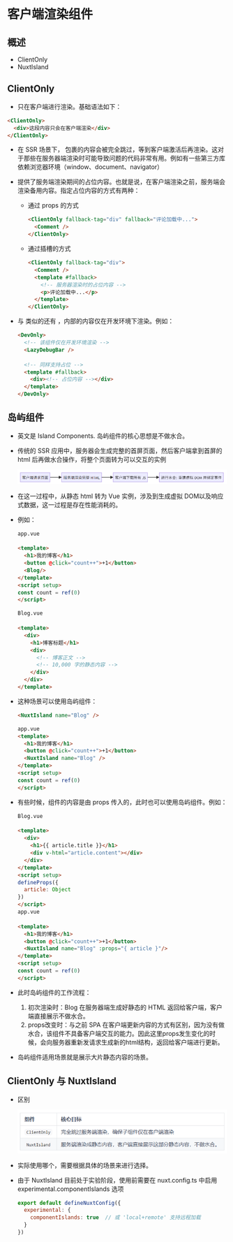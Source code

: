 # 客户端渲染组件

## 概述

+ ClientOnly
+ NuxtIsland

## ClientOnly

+ 只在客户端进行渲染。基础语法如下：

```html
<ClientOnly>
  <div>这段内容只会在客户端渲染</div>
</ClientOnly>
```

+ 在 SSR 场景下，<ClientOnly> 包裹的内容会被完全跳过，等到客户端激活后再渲染。这对于那些在服务器端渲染时可能导致问题的代码非常有用。例如有一些第三方库依赖浏览器环境（window、document、navigator）


+ <ClientOnly> 提供了服务端渲染期间的占位内容。也就是说，在客户端渲染之前，服务端会渲染备用内容。指定占位内容的方式有两种：

  + 通过 props 的方式

    ```html
    <ClientOnly fallback-tag="div" fallback="评论加载中...">
      <Comment />
    </ClientOnly>
    ```

  + 通过插槽的方式

    ```html
    <ClientOnly fallback-tag="div">
      <Comment />
      <template #fallback>
        <!-- 服务器渲染时的占位内容 -->
        <p>评论加载中...</p>
      </template>
    </ClientOnly>
    ```

+ 与 <ClientOnly> 类似的还有 <DevOnly>，内部的内容仅在开发环境下渲染。例如：

  ```html
  <DevOnly>
    <!-- 该组件仅在开发环境渲染 -->
    <LazyDebugBar />

    <!-- 同样支持占位 -->
    <template #fallback>
      <div><!-- 占位内容 --></div>
    </template>
  </DevOnly>
  ```

## 岛屿组件

+ 英文是 Island Components. 岛屿组件的核心思想是不做水合。

+ 传统的 SSR 应用中，服务器会生成完整的首屏页面，然后客户端拿到首屏的 html 后再做水合操作，将整个页面转为可以交互的实例

  ![alt text](<images/传统的 SSR生成过程.png>)

+ 在这一过程中，从静态 html 转为 Vue 实例，涉及到生成虚拟 DOM以及响应式数据，这一过程是存在性能消耗的。

+ 例如：

  ```html
  app.vue

  <template>
    <h1>我的博客</h1>
    <button @click="count++">+1</button>
    <Blog/>
  </template>
  <script setup>
  const count = ref(0)
  </script>
  ```

  ```html
  Blog.vue

  <template>
    <div>
      <h1>博客标题</h1>
      <div>
        <!-- 博客正文 -->
        <!-- 10,000 字的静态内容 -->
      </div>
    </div>
  </template>
  ```

+ 这种场景可以使用岛屿组件：

  ```html
  <NuxtIsland name="Blog" />
  ```

  ```html
  app.vue
  <template>
    <h1>我的博客</h1>
    <button @click="count++">+1</button>
    <NuxtIsland name="Blog" />
  </template>
  <script setup>
  const count = ref(0)
  </script>
  ```

+ 有些时候，组件的内容是由 props 传入的，此时也可以使用岛屿组件。例如：

  ```html
  Blog.vue

  <template>
    <div>
      <h1>{{ article.title }}</h1>
      <div v-html="article.content"></div>
    </div>
  </template>
  <script setup>
  defineProps({
    article: Object
  })
  </script>
  app.vue

  <template>
    <h1>我的博客</h1>
    <button @click="count++">+1</button>
    <NuxtIsland name="Blog" :props="{ article }"/>
  </template>
  <script setup>
  const count = ref(0)
  </script>
  ```

+ 此时岛屿组件的工作流程：

  1. 初次渲染时：Blog 在服务器端生成好静态的 HTML 返回给客户端，客户端直接展示不做水合。
  2. props改变时：与之前 SPA 在客户端更新内容的方式有区别，因为没有做水合，该组件不具备客户端交互的能力。因此这里props发生变化的时候，会向服务器重新发请求生成新的html结构，返回给客户端进行更新。

+ 岛屿组件适用场景就是展示大片静态内容的场景。

## ClientOnly 与 NuxtIsland

+ 区别

  ![alt text](images/ClientOnly与NuxtIsland.png)

+ 实际使用哪个，需要根据具体的场景来进行选择。

+ 由于 NuxtIsland 目前处于实验阶段，使用前需要在 nuxt.config.ts 中启用 experimental.componentIslands 选项

  ```js
  export default defineNuxtConfig({
    experimental: {
      componentIslands: true  // 或 'local+remote' 支持远程加载
    }
  })
  ```
